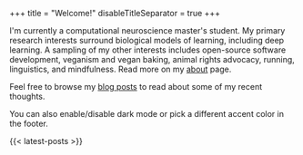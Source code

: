 +++
title = "Welcome!"
disableTitleSeparator = true
+++

I'm currently a computational neuroscience master's student. My primary research interests surround biological models of learning, including deep learning. A sampling of my other interests includes open-source software development, veganism and vegan baking, animal rights advocacy, running, linguistics, and mindfulness. Read more on my [about](/about) page.

Feel free to browse my [blog posts](/posts) to read about some of my recent thoughts.

You can also enable/disable dark mode or pick a different accent color in the footer.

{{< latest-posts >}}
